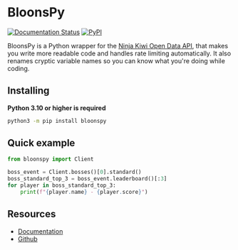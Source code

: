 # BloonsPy

[![Documentation Status](https://readthedocs.org/projects/bloonspy/badge/?version=latest)](https://bloonspy.readthedocs.io/en/latest/?badge=latest)
[![PyPI](https://img.shields.io/pypi/v/bloonspy)](https://pypi.org/project/bloonspy/)

BloonsPy is a Python wrapper for the [Ninja Kiwi Open Data API](https://data.ninjakiwi.com/),
that makes you write more readable code and handles rate limiting automatically.
It also renames cryptic variable names so you can know what you're doing while coding.

## Installing

**Python 3.10 or higher is required**

```bash
python3 -m pip install bloonspy
```

## Quick example

```python
from bloonspy import Client

boss_event = Client.bosses()[0].standard()
boss_standard_top_3 = boss_event.leaderboard()[:3]
for player in boss_standard_top_3: 
    print(f"{player.name} - {player.score}")
```

## Resources
+ [Documentation](https://bloonspy.readthedocs.io/en/latest/)
+ [Github](https://github.com/SartoRiccardo/bloonspy)

